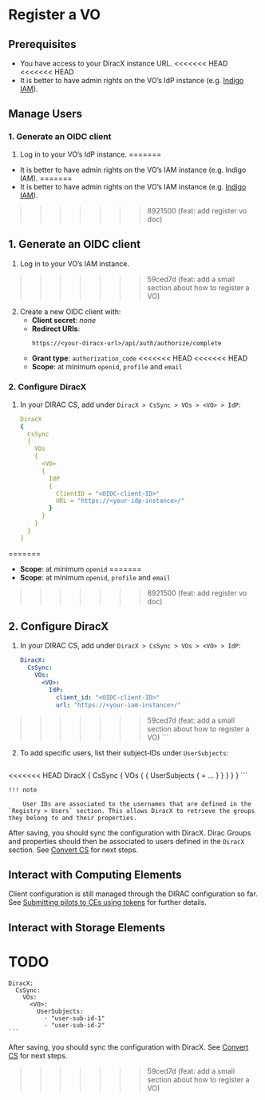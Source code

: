 # Register a VO

## Prerequisites
- You have access to your DiracX instance URL.
<<<<<<< HEAD
<<<<<<< HEAD
- It is better to have admin rights on the VO’s IdP instance (e.g. [Indigo IAM](https://indigo-iam.github.io/)).

## Manage Users
### 1. Generate an OIDC client

1. Log in to your VO’s IdP instance.
=======
- It is better to have admin rights on the VO’s IAM instance (e.g. Indigo IAM).
=======
- It is better to have admin rights on the VO’s IAM instance (e.g. [Indigo IAM](https://indigo-iam.github.io/v/current/)).
>>>>>>> 8921500 (feat: add register vo doc)

## 1. Generate an OIDC client

1. Log in to your VO’s IAM instance.
>>>>>>> 59ced7d (feat: add a small section about how to register a VO)
2. Create a new OIDC client with:
   - **Client secret**: _none_
   - **Redirect URIs**:
     ```
     https://<your‑diracx‑url>/api/auth/authorize/complete
     ```
   - **Grant type**: `authorization_code`
<<<<<<< HEAD
<<<<<<< HEAD
   - **Scope**: at minimum `openid`, `profile` and `email`

### 2. Configure DiracX
1. In your DIRAC CS, add under `DiracX > CsSync > VOs > <VO> > IdP`:

    ```yaml
    DiracX
    {
      CsSync
      {
        VOs
        {
          <VO>
          {
            IdP
            {
              ClientID = "<OIDC‑client‑ID>"
              URL = "https://<your‑idp‑instance>/"
            }
          }
        }
      }
    }
=======
   - **Scope**: at minimum `openid`
=======
   - **Scope**: at minimum `openid`, `profile` and `email`
>>>>>>> 8921500 (feat: add register vo doc)

## 2. Configure DiracX
1. In your DIRAC CS, add under `DiracX > CsSync > VOs > <VO> > IdP`:

    ```yaml
    DiracX:
      CsSync:
        VOs:
          <VO>:
            IdP:
              client_id: "<OIDC‑client‑ID>"
              url: "https://<your‑iam‑instance>/"
>>>>>>> 59ced7d (feat: add a small section about how to register a VO)
    ```

2. To add specific users, list their subject‑IDs under `UserSubjects`:

    ```yaml
<<<<<<< HEAD
    DiracX
    {
      CsSync
      {
        VOs
        {
          <VO>
          {
            UserSubjects
            {
              <username from dirac> = <user id from the IdP instance>
              ...
            }
          }
        }
      }
    }
    ```

    !!! note

        User IDs are associated to the usernames that are defined in the `Registry > Users` section. This allows DiracX to retrieve the groups they belong to and their properties.

After saving, you should sync the configuration with DiracX. Dirac Groups and properties should then be associated to users defined in the `DiracX` section.
See [Convert CS](./convert_cs.md) for next steps.

## Interact with Computing Elements

Client configuration is still managed through the DIRAC configuration so far. See [Submitting pilots to CEs using tokens](https://dirac.readthedocs.io/en/latest/AdministratorGuide/HowTo/pilotsWithTokens.html) for further details.

## Interact with Storage Elements

TODO
=======
    DiracX:
      CsSync:
        VOs:
          <VO>:
            UserSubjects:
              - "user‑sub‑id‑1"
              - "user‑sub‑id‑2"
    ```

After saving, you should sync the configuration with DiracX.
See [Convert CS](./convert_cs.md) for next steps.
>>>>>>> 59ced7d (feat: add a small section about how to register a VO)
